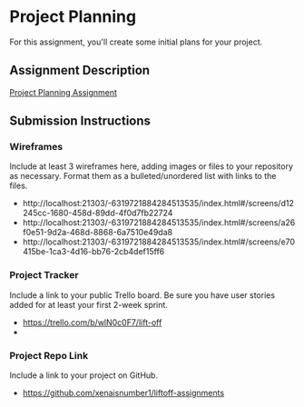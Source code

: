 # Project Planning
For this assignment, you'll create some initial plans for your project.

## Assignment Description
[Project Planning Assignment](https://education.launchcode.org/liftoff/modules/assignments/project-planning)

## Submission Instructions

### Wireframes

Include at least 3 wireframes here, adding images or files to your repository as necessary. Format them as a bulleted/unordered list with links to the files.

- http://localhost:21303/-6319721884284513535/index.html#/screens/d12245cc-1680-458d-89dd-4f0d7fb22724
- http://localhost:21303/-6319721884284513535/index.html#/screens/a26f0e51-9d2a-468d-8868-6a7510e49da8
- http://localhost:21303/-6319721884284513535/index.html#/screens/e70415be-1ca3-4d16-bb76-2cb4def15ff6

### Project Tracker

Include a link to your public Trello board. Be sure you have user stories added for at least your first 2-week sprint.

- https://trello.com/b/wlN0c0F7/lift-off
- 
### Project Repo Link

Include a link to your project on GitHub.
- https://github.com/xenaisnumber1/liftoff-assignments
